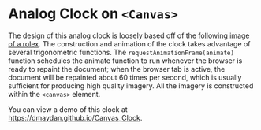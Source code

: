 # Analog Clock on `<Canvas>`
The design of this analog clock is loosely based off of the [following image of a rolex](https://www.christies.com/lotfinder/Lot/inducta-for-rolex-a-large-and-attractive-5967650-details.aspx). The construction and animation of the clock takes advantage of several trigonometric functions. The <code>requestAnimationFrame(animate)</code> function schedules the animate function to run whenever the browser is ready to repaint the document; when the browser tab is active, the document will be repainted about 60 times per second, which is usually sufficient for producing high quality imagery. All the imagery is constructed within the `<canvas>` element.

You can view a demo of this clock at https://dmaydan.github.io/Canvas_Clock.
